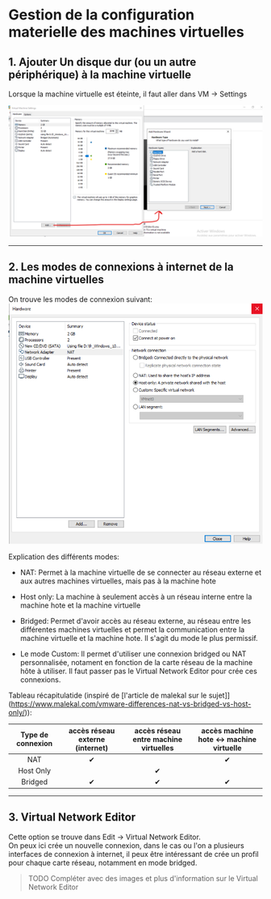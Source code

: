 # Gestion de la configuration materielle des machines virtuelles

## 1. Ajouter Un disque dur (ou un autre périphérique) à la machine virtuelle

Lorsque la machine virtuelle est éteinte, il faut aller dans VM -> Settings

![](images/VMWare/6-VMSettings.png)

---
## 2. Les modes de connexions à internet de la machine virtuelles

On trouve les modes de connexion suivant:  
![](images/VMWare/5-personnalitionvm.png)

Explication des différents modes:  
- NAT: Permet à la machine virtuelle de se connecter au réseau externe et aux autres machines virtuelles, mais pas à la machine hote
- Host only: La machine à seulement accès à un réseau interne entre la machine hote et la machine virtuelle
- Bridged: Permet d'avoir accès au réseau externe, au réseau entre les différentes machines virtuelles et permet la communication entre la machine virtuelle et la machine hote. Il s'agit du mode le plus permissif.

- Le mode Custom: Il permet d'utiliser une connexion bridged ou NAT personnalisée, notament en fonction de la carte réseau de la machine hôte à utiliser. Il faut passer pas le Virtual Network Editor pour crée ces connexions.

Tableau récapitulatide (inspiré de [l'article de malekal sur le sujet]](https://www.malekal.com/vmware-differences-nat-vs-bridged-vs-host-only/)):

| Type de connexion | accès réseau externe (internet) | accès réseau entre machine virtuelles | accès machine hote <-> machine virtuelle |
|:-:|:-:|:-:|:-:|
| NAT | ✔ | | ✔ |
| Host Only | | ✔ | |
| Bridged | ✔ | ✔ | ✔ |

---
## 3. Virtual Network Editor

Cette option se trouve dans Edit -> Virtual Network Editor.  
On peux ici crée un nouvelle connexion, dans le cas ou l'on a plusieurs interfaces de connexion à internet, il peux être intéressant de crée un profil pour chaque carte réseau, notamment en mode bridged.




> TODO Compléter avec des images et plus d'information sur le Virtual Network Editor